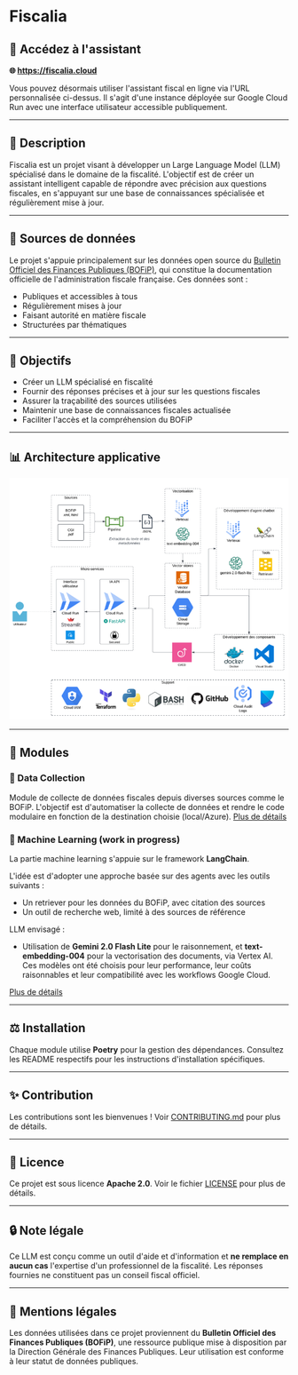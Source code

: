# Fiscalia

## 🔗 Accédez à l'assistant

**🌐 https://fiscalia.cloud**

Vous pouvez désormais utiliser l'assistant fiscal en ligne via l'URL personnalisée ci-dessus. Il s'agit d'une instance déployée sur Google Cloud Run avec une interface utilisateur accessible publiquement.

---

## 📄 Description
Fiscalia est un projet visant à développer un Large Language Model (LLM) spécialisé dans le domaine de la fiscalité. L'objectif est de créer un assistant intelligent capable de répondre avec précision aux questions fiscales, en s'appuyant sur une base de connaissances spécialisée et régulièrement mise à jour.

---

## 📂 Sources de données
Le projet s'appuie principalement sur les données open source du [Bulletin Officiel des Finances Publiques (BOFiP)](https://data.economie.gouv.fr/explore/dataset/bofip-impots/api/), qui constitue la documentation officielle de l'administration fiscale française. Ces données sont :

- Publiques et accessibles à tous
- Régulièrement mises à jour
- Faisant autorité en matière fiscale
- Structurées par thématiques

---

## 🌟 Objectifs
- Créer un LLM spécialisé en fiscalité
- Fournir des réponses précises et à jour sur les questions fiscales
- Assurer la traçabilité des sources utilisées
- Maintenir une base de connaissances fiscales actualisée
- Faciliter l'accès et la compréhension du BOFiP

---

## 📊 Architecture applicative

[![Voir Fiscalia](./interfaces/web_ui/media/architecture_application.png)](https://fiscalia.cloud/preview)

---

## 🚀 Modules

### 🔹 Data Collection
Module de collecte de données fiscales depuis diverses sources comme le BOFiP. L'objectif est d'automatiser la collecte de données et rendre le code modulaire en fonction de la destination choisie (local/Azure).
[Plus de détails](./data_collection/README.md)

### 🔹 Machine Learning (work in progress)
La partie machine learning s'appuie sur le framework **LangChain**.

L'idée est d'adopter une approche basée sur des agents avec les outils suivants :
- Un retriever pour les données du BOFiP, avec citation des sources
- Un outil de recherche web, limité à des sources de référence

LLM envisagé :
- Utilisation de **Gemini 2.0 Flash Lite** pour le raisonnement, et **text-embedding-004** pour la vectorisation des documents, via Vertex AI. Ces modèles ont été choisis pour leur performance, leur coûts raisonnables et leur compatibilité avec les workflows Google Cloud.

[Plus de détails](./machine_learning/README.md)

---

## ⚖️ Installation
Chaque module utilise **Poetry** pour la gestion des dépendances. Consultez les README respectifs pour les instructions d'installation spécifiques.

---

## ✨ Contribution
Les contributions sont les bienvenues ! Voir [CONTRIBUTING.md](CONTRIBUTING.md) pour plus de détails.

---

## 📃 Licence
Ce projet est sous licence **Apache 2.0**. Voir le fichier [LICENSE](LICENSE) pour plus de détails.

---

## 🔒 Note légale
Ce LLM est conçu comme un outil d'aide et d'information et **ne remplace en aucun cas** l'expertise d'un professionnel de la fiscalité. Les réponses fournies ne constituent pas un conseil fiscal officiel.

---

## 📖 Mentions légales
Les données utilisées dans ce projet proviennent du **Bulletin Officiel des Finances Publiques (BOFiP)**, une ressource publique mise à disposition par la Direction Générale des Finances Publiques. Leur utilisation est conforme à leur statut de données publiques.

